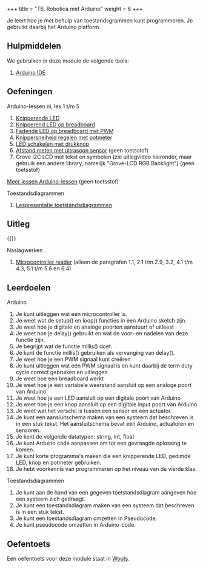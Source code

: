+++
title = "T6. Robotica met Arduino"
weight = 6
+++

Je leert hoe je met behulp van toestandsgrammen kunt programmeren. Je gebruikt daarbij het Arduino platform.
<!--more-->

## Hulpmiddelen
We gebruiken in deze module de volgende tools:
1. [Arduino IDE](/tools/arduino-ide/)

## Oefeningen
Arduino-lessen.nl, les 1 t/m 5
1. [Knipperende LED](https://arduino-lessen.nl/les/knipperende-led-op-arduino)
2. [Knipperend LED op breadboard](https://arduino-lessen.nl/les/knipperende-led-op-breadboard)
3. [Fadende LED op breadboard met PWM](https://arduino-lessen.nl/les/arduino-led-faden-met-pwm-pulse-width-modulation)
4. [Knippersnelheid regelen met potmeter](https://arduino-lessen.nl/les/knippersnelheid-van-led-regelen-met-potmeter-op-arduino)
5. [LED schakelen met drukknop](https://arduino-lessen.nl/les/led-met-arduino-schakelen-via-drukknop)
7. [Afstand meten met ultrasoon sensor](https://arduino-lessen.nl/les/afstand-meten-met-de-hcsr04-ultrasoon-sensor-op-arduino) (geen toetsstof)
99. Grove I2C LCD met tekst en symbolen (zie uitlegvideo hieronder, maar gebruik een andere library, namelijk "Grove-LCD RGB Backlight") (geen toetsstof)

[Meer lessen Arduino-lessen](https://arduino-lessen.nl) (geen toetsstof)

Toestandsdiagrammen
1. [Lespresentatie toetstandsdiagrammen](../robotica_toestandsdiagrammen_lespresentatie.pptx)

## Uitleg
{{<youtube id="https://www.youtube.com/playlist?list=PLpTljPS--R5B5flRg_1xdUrKlZyjZG68e">}}

Naslagwerken
1. [Microcontroller reader](../robotica_microcontrollers_programmeren.pdf) (alleen de paragrafen 1.1,  2.1 t/m 2.9, 3.2, 4.1 t/m 4.3, 5.1 t/m 5.6 en 6.4)

## Leerdoelen
Arduino
1. Je kunt uitleggen wat een microcontroller is.
1. Je weet wat de setup() en loop() functies in een Arduino sketch zijn.
1. Je weet hoe je digitale en analoge poorten aanstuurt of uitleest
1. Je weet hoe je delay() gebruikt en wat de voor- en nadelen van deze functie zijn.
1. Je begrijpt wat de functie millis() doet.
1. Je kunt de functie millis() gebruiken als vervanging van delay().
1. Je weet hoe je een PWM signaal kunt creëren
1. Je kunt uitleggen wat een PWM signaal is en kunt daarbij de term duty cycle correct gebruiken en uitleggen
1. Je weet hoe een breadboard werkt
1. Je weet hoe je een variabele weerstand aansluit op een analoge poort van Arduino
1. Je weet hoe je een LED aansluit op een digitale poort van Arduino
1. Je weet hoe je een knop aansluit op een digitale input poort van Arduino
1. Je weet wat het verschil is tussen een sensor en een actuator.
1. Je kunt een aansluitschema maken van een systeem dat beschreven is in een stuk tekst. Het aansluitschema bevat een Arduino, actuatoren en sensoren.
1. Je kent de volgende datatypen: string, int, float
1. Je kunt Arduino code aanpassen om tot een gevraagde oplossing te komen.
1. Je kunt korte programma's maken die een knipperende LED, gedimde LED, knop en potmeter gebruiken.
1. Je hebt voorkennis van programmeren op het niveau van de vierde klas.

Toestandsdiagrammen
1. Je kunt aan de hand van een gegeven toetstandsdiagram aangeven hoe een systeem zich gedraagt.
1. Je kunt een toestandsdiagram maken van een systeem dat beschreven is in een stuk tekst.
1. Je kunt een toestandsdiagram omzetten in Pseudocode.
1. Je kunt pseudocode omzetten in Arduino-code.

## Oefentoets
Een oefentoets voor deze module staat in [Woots](https://app.woots.nl).
